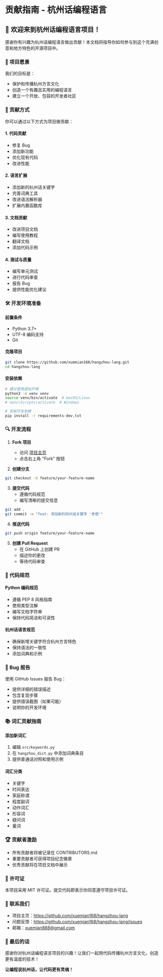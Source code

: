 # 贡献指南 - 杭州话编程语言

## 🌟 欢迎来到杭州话编程语言项目！

感谢你有兴趣为杭州话编程语言做出贡献！本文档将指导你如何参与到这个充满创意和地方特色的开源项目中。

### 📖 项目愿景

我们的目标是：
- 保护和传播杭州方言文化
- 创造一个有趣且实用的编程语言
- 建立一个开放、包容的开发者社区

### 🤝 贡献方式

你可以通过以下方式为项目做贡献：

#### 1. 代码贡献
- 修复 Bug
- 添加新功能
- 优化现有代码
- 改进性能

#### 2. 语言扩展
- 添加新的杭州话关键字
- 完善词典工具
- 改进语法解析器
- 扩展内置函数库

#### 3. 文档贡献
- 改进项目文档
- 编写使用教程
- 翻译文档
- 添加代码示例

#### 4. 测试与质量
- 编写单元测试
- 进行代码审查
- 报告 Bug
- 提供性能优化建议

### 🛠 开发环境准备

#### 前置条件
- Python 3.7+
- UTF-8 编码支持
- Git

#### 克隆项目
```bash
git clone https://github.com/xuemian168/hangzhou-lang.git
cd hangzhou-lang
```

#### 安装依赖
```bash
# 建议使用虚拟环境
python3 -m venv venv
source venv/bin/activate  # macOS/Linux
# venv\Scripts\activate  # Windows

# 安装开发依赖
pip install -r requirements-dev.txt
```

### 🔍 开发流程

1. **Fork 项目**
   - 访问 [项目主页](https://github.com/xuemian168/hangzhou-lang)
   - 点击右上角 "Fork" 按钮

2. **创建分支**
```bash
git checkout -b feature/your-feature-name
```

3. **提交代码**
   - 遵循代码规范
   - 编写清晰的提交信息
```bash
git add .
git commit -m "feat: 添加新的杭州话关键字 '老倌'"
```

4. **推送代码**
```bash
git push origin feature/your-feature-name
```

5. **创建 Pull Request**
   - 在 GitHub 上创建 PR
   - 描述你的更改
   - 等待代码审查

### 📝 代码规范

#### Python 编码规范
- 遵循 PEP 8 风格指南
- 使用类型注解
- 编写文档字符串
- 保持代码简洁和可读性

#### 杭州话语言规范
- 确保新增关键字符合杭州方言特色
- 保持语法的一致性
- 添加词典和示例

### 🐛 Bug 报告

使用 GitHub Issues 报告 Bug：
- 提供详细的错误描述
- 包含复现步骤
- 提供错误截图（如果可能）
- 说明你的开发环境

### 📚 词汇贡献指南

#### 添加新词汇
1. 编辑 `src/keywords.py`
2. 在 `hangzhou_dict.py` 中添加词典条目
3. 提供普通话对照和使用示例

#### 词汇分类
- 关键字
- 时间表达
- 家庭称谓
- 程度副词
- 动作词汇
- 形容词
- 疑问词
- 量词

### 🏆 贡献者激励

- 所有贡献者将被记录在 CONTRIBUTORS.md
- 重要贡献者可获得项目纪念徽章
- 优秀贡献将在项目文档中展示

### 📜 许可证

本项目采用 MIT 许可证。提交代码即表示你同意遵守项目许可证。

### 💬 联系我们

- 项目主页：https://github.com/xuemian168/hangzhou-lang
- 问题反馈：https://github.com/xuemian168/hangzhou-lang/issues
- 邮箱：xuemian888@gmail.com

### 🌈 最后的话

感谢你对杭州话编程语言项目的兴趣！让我们一起用代码传播杭州方言文化，创造更有温度的技术！

**让编程说杭州话，让代码更有灵魂！** 